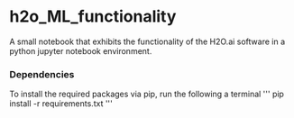 # h2o_ML_functionality

A small notebook that exhibits the functionality of the H2O.ai software in a python jupyter notebook environment.

### Dependencies

To install the required packages via pip, run the following a terminal
'''
pip install -r requirements.txt
'''
